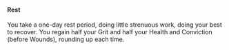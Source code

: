 #### Rest
You take a one-day rest period, doing little strenuous work, doing your best to recover. You regain half your Grit and half your Health and Conviction (before Wounds), rounding up each time.
